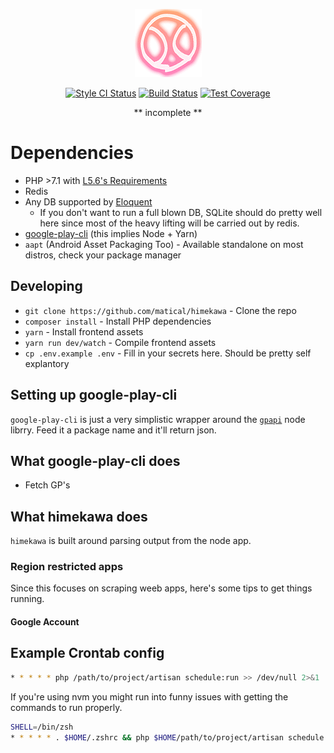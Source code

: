 <p align="center"><img src="https://raw.githubusercontent.com/matical/himekawa/master/public/favicon.png"></p>
<p align="center">
    <a href="https://styleci.io/repos/103241043"><img src="https://styleci.io/repos/103241043/shield?branch=master" alt="Style CI Status" title="Style CI Status"></a>
    <a href="https://travis-ci.org/matical/himekawa"><img src="https://img.shields.io/travis/matical/himekawa.svg?style=flat-square" alt="Build Status" title="Build Status"></a>
    <a href="https://coveralls.io/github/matical/himekawa?branch=master"><img src="https://img.shields.io/coveralls/github/matical/himekawa/master.svg?style=flat-square" alt="Test Coverage" title="Test Coverage"></a>
</p>

<p align="center">** incomplete **</p>

# Dependencies
* PHP >7.1 with [L5.6's Requirements](https://laravel.com/docs/5.6#installation)
* Redis
* Any DB supported by [Eloquent](https://laravel.com/docs/5.6/database#introduction)
    - If you don't want to run a full blown DB, SQLite should do pretty well here since most of the heavy lifting will be carried
    out by redis.
* [google-play-cli](https://github.com/dweinstein/node-google-play-cli) (this implies Node + Yarn)
* `aapt` (Android Asset Packaging Too) - Available standalone on most distros, check your package manager

## Developing
* `git clone https://github.com/matical/himekawa` - Clone the repo
* `composer install` - Install PHP dependencies
* `yarn` - Install frontend assets
* `yarn run dev/watch` - Compile frontend assets
* `cp .env.example .env` - Fill in your secrets here. Should be pretty self explantory

## Setting up google-play-cli
`google-play-cli` is just a very simplistic wrapper around the [`gpapi`](https://github.com/dweinstein/node-google-play) node librry. Feed it a package name and it'll return json.

## What google-play-cli does
* Fetch GP's

## What himekawa does
`himekawa` is built around parsing output from the node app.

### Region restricted apps
Since this focuses on scraping weeb apps, here's some tips to get things running.

#### Google Account


## Example Crontab config
```sh
* * * * * php /path/to/project/artisan schedule:run >> /dev/null 2>&1
```

If you're using nvm you might run into funny issues with getting the commands to run properly.
```sh
SHELL=/bin/zsh
* * * * * . $HOME/.zshrc && php $HOME/path/to/project/artisan schedule:run >> /dev/null 2>&1
```
